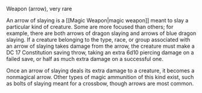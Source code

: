 Weapon (arrow), very rare

An arrow of slaying is a [[Magic Weapon|magic weapon]] meant to slay a particular kind of creature. Some are more focused than others; for example, there are both arrows of dragon slaying and arrows of blue dragon slaying. If a creature belonging to the type, race, or group associated with an arrow of slaying takes damage from the arrow, the creature must make a DC 17 Constitution saving throw, taking an extra 6d10 piercing damage on a failed save, or half as much extra damage on a successful one.

Once an arrow of slaying deals its extra damage to a creature, it becomes a nonmagical arrow. Other types of magic ammunition of this kind exist, such as bolts of slaying meant for a crossbow, though arrows are most common.